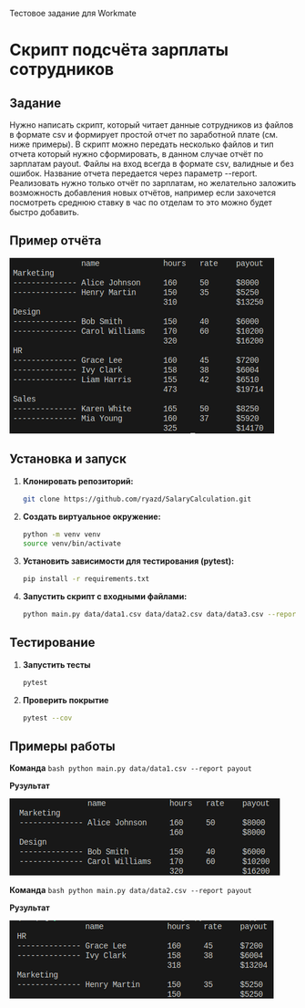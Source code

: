 Тестовое задание для Workmate
# Скрипт подсчёта зарплаты сотрудников

## Задание
Нужно написать скрипт, который читает данные сотрудников из файлов в формате csv и формирует простой отчет по заработной плате (см. ниже примеры). В скрипт можно передать несколько файлов и тип отчета который нужно сформировать, в данном случае отчёт по зарплатам payout. Файлы на вход всегда в формате csv, валидные и без ошибок. Название отчета передается через  параметр --report. Реализовать нужно только отчёт по зарплатам, но желательно заложить возможность добавления новых отчётов, например если захочется посмотреть среднюю ставку в час по отделам то это можно будет быстро добавить.


## Пример отчёта
![image](README/report.png)

## Установка и запуск

1. **Клонировать репозиторий:**
   ```bash
   git clone https://github.com/ryazd/SalaryCalculation.git
   ```

2. **Создать виртуальное окружение:**
   ```bash
   python -m venv venv
   source venv/bin/activate
   ```

3. **Установить зависимости для тестирования (pytest):**
   ```bash
   pip install -r requirements.txt
   ```

4. **Запустить скрипт с входными файлами:**
   ```bash
   python main.py data/data1.csv data/data2.csv data/data3.csv --report payout
   ```

## Тестирование
1. **Запустить тесты**
    ```bash
    pytest
    ```
2. **Проверить покрытие**
    ```bash
    pytest --cov
    ```

## Примеры работы
**Команда**
    ```bash
    python main.py data/data1.csv --report payout
    ```

**Рузультат**

![image](README/report1.png)


**Команда**
    ```bash
    python main.py data/data2.csv --report payout
    ```

**Рузультат**

![image](README/report2.png)
